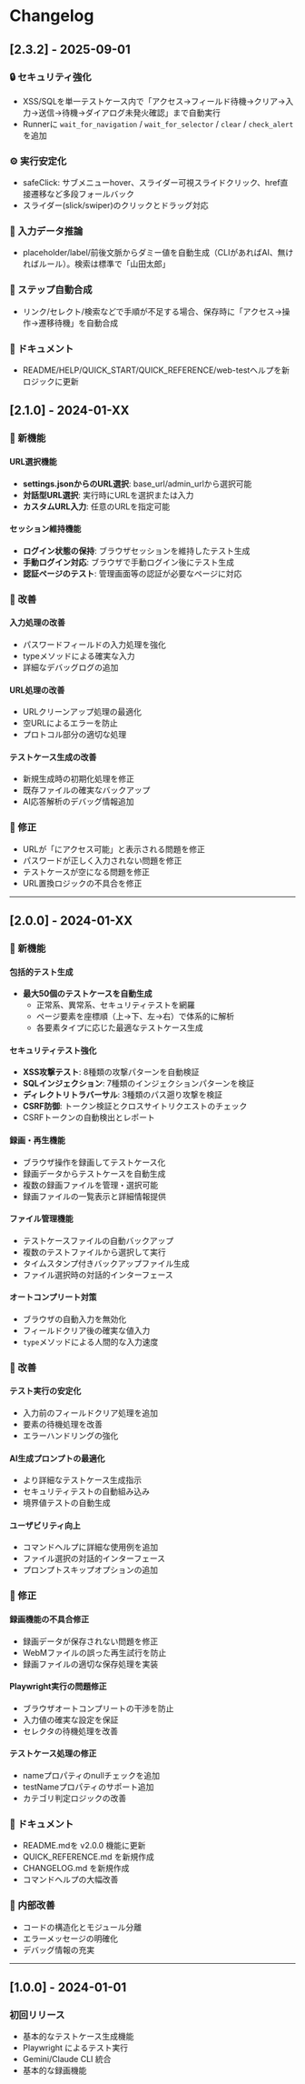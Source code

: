 # Changelog

## [2.3.2] - 2025-09-01

### 🔒 セキュリティ強化
- XSS/SQLを単一テストケース内で「アクセス→フィールド待機→クリア→入力→送信→待機→ダイアログ未発火確認」まで自動実行
- Runnerに `wait_for_navigation` / `wait_for_selector` / `clear` / `check_alert` を追加

### ⚙️ 実行安定化
- safeClick: サブメニューhover、スライダー可視スライドクリック、href直接遷移など多段フォールバック
- スライダー(slick/swiper)のクリックとドラッグ対応

### 🧠 入力データ推論
- placeholder/label/前後文脈からダミー値を自動生成（CLIがあればAI、無ければルール）。検索は標準で「山田太郎」

### 🧱 ステップ自動合成
- リンク/セレクト/検索などで手順が不足する場合、保存時に「アクセス→操作→遷移待機」を自動合成

### 📝 ドキュメント
- README/HELP/QUICK_START/QUICK_REFERENCE/web-testヘルプを新ロジックに更新

## [2.1.0] - 2024-01-XX

### 🎉 新機能

#### URL選択機能
- **settings.jsonからのURL選択**: base_url/admin_urlから選択可能
- **対話型URL選択**: 実行時にURLを選択または入力
- **カスタムURL入力**: 任意のURLを指定可能

#### セッション維持機能
- **ログイン状態の保持**: ブラウザセッションを維持したテスト生成
- **手動ログイン対応**: ブラウザで手動ログイン後にテスト生成
- **認証ページのテスト**: 管理画面等の認証が必要なページに対応

### 🔧 改善

#### 入力処理の改善
- パスワードフィールドの入力処理を強化
- typeメソッドによる確実な入力
- 詳細なデバッグログの追加

#### URL処理の改善
- URLクリーンアップ処理の最適化
- 空URLによるエラーを防止
- プロトコル部分の適切な処理

#### テストケース生成の改善
- 新規生成時の初期化処理を修正
- 既存ファイルの確実なバックアップ
- AI応答解析のデバッグ情報追加

### 🐛 修正

- URLが「にアクセス可能」と表示される問題を修正
- パスワードが正しく入力されない問題を修正
- テストケースが空になる問題を修正
- URL置換ロジックの不具合を修正

---

## [2.0.0] - 2024-01-XX

### 🎉 新機能

#### 包括的テスト生成
- **最大50個のテストケースを自動生成**
  - 正常系、異常系、セキュリティテストを網羅
  - ページ要素を座標順（上→下、左→右）で体系的に解析
  - 各要素タイプに応じた最適なテストケース生成

#### セキュリティテスト強化
- **XSS攻撃テスト**: 8種類の攻撃パターンを自動検証
- **SQLインジェクション**: 7種類のインジェクションパターンを検証
- **ディレクトリトラバーサル**: 3種類のパス遡り攻撃を検証
- **CSRF防御**: トークン検証とクロスサイトリクエストのチェック
- CSRFトークンの自動検出とレポート

#### 録画・再生機能
- ブラウザ操作を録画してテストケース化
- 録画データからテストケースを自動生成
- 複数の録画ファイルを管理・選択可能
- 録画ファイルの一覧表示と詳細情報提供

#### ファイル管理機能
- テストケースファイルの自動バックアップ
- 複数のテストファイルから選択して実行
- タイムスタンプ付きバックアップファイル生成
- ファイル選択時の対話的インターフェース

#### オートコンプリート対策
- ブラウザの自動入力を無効化
- フィールドクリア後の確実な値入力
- `type`メソッドによる人間的な入力速度

### 🔧 改善

#### テスト実行の安定化
- 入力前のフィールドクリア処理を追加
- 要素の待機処理を改善
- エラーハンドリングの強化

#### AI生成プロンプトの最適化
- より詳細なテストケース生成指示
- セキュリティテストの自動組み込み
- 境界値テストの自動生成

#### ユーザビリティ向上
- コマンドヘルプに詳細な使用例を追加
- ファイル選択の対話的インターフェース
- プロンプトスキップオプションの追加

### 🐛 修正

#### 録画機能の不具合修正
- 録画データが保存されない問題を修正
- WebMファイルの誤った再生試行を防止
- 録画ファイルの適切な保存処理を実装

#### Playwright実行の問題修正
- ブラウザオートコンプリートの干渉を防止
- 入力値の確実な設定を保証
- セレクタの待機処理を改善

#### テストケース処理の修正
- nameプロパティのnullチェックを追加
- testNameプロパティのサポート追加
- カテゴリ判定ロジックの改善

### 📝 ドキュメント

- README.mdを v2.0.0 機能に更新
- QUICK_REFERENCE.md を新規作成
- CHANGELOG.md を新規作成
- コマンドヘルプの大幅改善

### 🔄 内部改善

- コードの構造化とモジュール分離
- エラーメッセージの明確化
- デバッグ情報の充実

---

## [1.0.0] - 2024-01-01

### 初回リリース
- 基本的なテストケース生成機能
- Playwright によるテスト実行
- Gemini/Claude CLI 統合
- 基本的な録画機能
